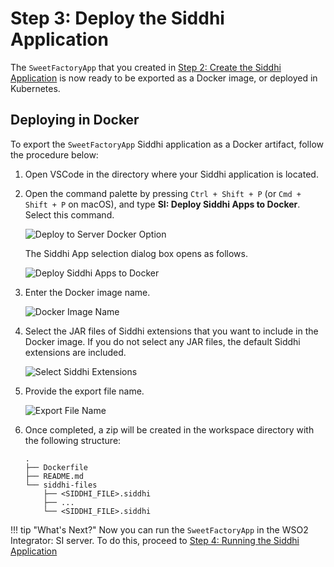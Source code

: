 # Step 3: Deploy the Siddhi Application

The `SweetFactoryApp` that you created in [Step 2: Create the Siddhi Application](create-the-siddhi-application.md) is now ready to be exported as a Docker image, or deployed in Kubernetes.

## Deploying in Docker

To export the `SweetFactoryApp` Siddhi application as a Docker artifact, follow the procedure below:

1. Open VSCode in the directory where your Siddhi application is located.
2. Open the command palette by pressing `Ctrl + Shift + P` (or `Cmd + Shift + P` on macOS), and type **SI: Deploy Siddhi Apps to Docker**. Select this command.

    ![Deploy to Server Docker Option]({{base_path}}/images/quick-start-guide-101/export-to-docker.png)

    The Siddhi App selection dialog box opens as follows.

    ![Deploy Siddhi Apps to Docker]({{base_path}}/images/quick-start-guide-101/export-to-docker-file-selector.png)

3. Enter the Docker image name.

    ![Docker Image Name]({{base_path}}/images/quick-start-guide-101/export-to-docker-image-name.png)

4. Select the JAR files of Siddhi extensions that you want to include in the Docker image. If you do not select any JAR files, the default Siddhi extensions are included.

    ![Select Siddhi Extensions]({{base_path}}/images/quick-start-guide-101/export-to-docker-jar-selector.png)

5. Provide the export file name.

    ![Export File Name]({{base_path}}/images/quick-start-guide-101/export-to-docker-file-name.png)

6. Once completed, a zip will be created in the workspace directory with the following structure:

    ```
    .
    ├── Dockerfile
    ├── README.md
    └── siddhi-files
        ├── <SIDDHI_FILE>.siddhi
        ├── ...
        └── <SIDDHI_FILE>.siddhi
    ```

    
!!! tip "What's Next?"
    Now you can run the `SweetFactoryApp` in the WSO2 Integrator: SI server. To do this, proceed to [Step 4: Running the Siddhi Application](test-siddhi-application.md)